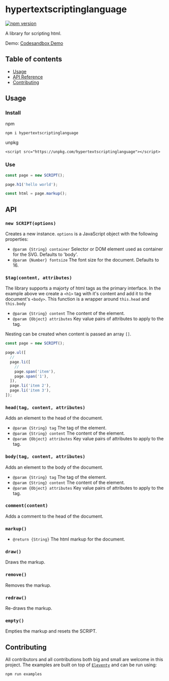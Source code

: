 # hypertextscriptinglanguage

[![npm version](https://badge.fury.io/js/hypertextscriptinglanguage.svg)](https://badge.fury.io/js/hypertextscriptinglanguage)

A library for scripting html.

Demo: [Codesandbox Demo](https://codesandbox.io/s/hypertextscriptinglanguage-demo-tnnh1t)

## Table of contents

- [Usage](#usage)
- [API Reference](#api)
- [Contributing](#contributing)

## Usage

### Install

npm

```
npm i hypertextscriptinglanguage
```

unpkg

```
<script src="https://unpkg.com/hypertextscriptinglanguage"></script>
```

### Use

```js
const page = new SCRIPT();

page.h1('hello world');

const html = page.markup();
```

## API

### `new SCRIPT(options)`

Creates a new instance. `options` is a JavaScript object with the following properties:

- `@param {String} container` Selector or DOM element used as container for the SVG. Defaults to 'body'.
- `@param {Number} fontsize` The font size for the document. Defaults to 16.

### `$tag(content, attributes)`

The library supports a majorty of html tags as the primary interface. In the example above we create a `<h1>` tag with it's content and add it to the document's `<body>`. This function is a wrapper around `this.head` and `this.body`

- `@param {String} content` The content of the element.
- `@param {Object} attributes` Key value pairs of attributes to apply to the tag.

Nesting can be created when content is passed an array `[]`.

```js
const page = new SCRIPT();

page.ul([
  //
  page.li([
    //
    page.span('item'),
    page.span('1'),
  ]),
  page.li('item 2'),
  page.li('item 3'),
]);
```

### `head(tag, content, attributes)`

Adds an element to the head of the document.

- `@param {String} tag` The tag of the element.
- `@param {String} content` The content of the element.
- `@param {Object} attributes` Key value pairs of attributes to apply to the tag.

### `body(tag, content, attributes)`

Adds an element to the body of the document.

- `@param {String} tag` The tag of the element.
- `@param {String} content` The content of the element.
- `@param {Object} attributes` Key value pairs of attributes to apply to the tag.

### `comment(content)`

Adds a comment to the head of the document.

### `markup()`

- `@return {String}` The html markup for the document.

### `draw()`

Draws the markup.

### `remove()`

Removes the markup.

### `redraw()`

Re-draws the markup.

### `empty()`

Empties the markup and resets the SCRIPT.

## Contributing

All contributors and all contributions both big and small are welcome in this project. The examples are built on top of [`Eleventy`](https://www.11ty.dev/) and can be run using:

```sh
npm run examples
```
